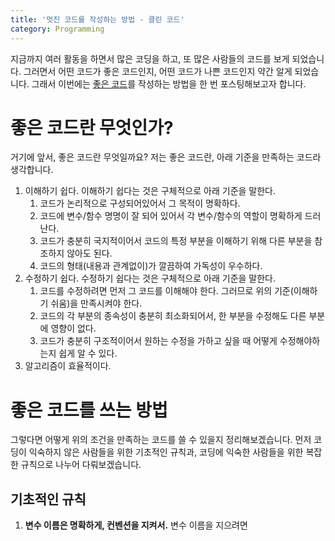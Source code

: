 ```yaml
---
title: '멋진 코드를 작성하는 방법 - 클린 코드'
category: Programming
---
```


지금까지 여러 활동을 하면서 많은 코딩을 하고, 또 많은 사람들의 코드를 보게 되었습니다. 그러면서 어떤 코드가 좋은 코드인지, 어떤 코드가 나쁜 코드인지 약간 알게 되었습니다. 그래서 이번에는 <u>좋은 코드</u>를 작성하는 방법을 한 번 포스팅해보고자 합니다.

# 좋은 코드란 무엇인가?

거기에 앞서, 좋은 코드란 무엇일까요? 저는 좋은 코드란, 아래 기준을 만족하는 코드라 생각합니다.

1. 이해하기 쉽다. 이해하기 쉽다는 것은 구체적으로 아래 기준을 말한다.
   1. 코드가 논리적으로 구성되어있어서 그 목적이 명확하다.
   2. 코드에 변수/함수 명명이 잘 되어 있어서 각 변수/함수의 역할이 명확하게 드러난다.
   3. 코드가 충분히 국지적이어서 코드의 특정 부분을 이해하기 위해 다른 부분을 참조하지 않아도 된다.
   4. 코드의 형태(내용과 관계없이)가 깔끔하여 가독성이 우수하다.
2. 수정하기 쉽다. 수정하기 쉽다는 것은 구체적으로 아래 기준을 말한다.
   1. 코드를 수정하려면 먼저 그 코드를 이해해야 한다. 그러므로 위의 기준(이해하기 쉬움)을 만족시켜야 한다.
   2. 코드의 각 부분의 종속성이 충분히 최소화되어서, 한 부분을 수정해도 다른 부분에 영향이 없다.
   3. 코드가 충분히 구조적이어서 원하는 수정을 가하고 싶을 때 어떻게 수정해야하는지 쉽게 알 수 있다.
3. 알고리즘이 효율적이다.

# 좋은 코드를 쓰는 방법

그렇다면 어떻게 위의 조건을 만족하는 코드를 쓸 수 있을지 정리해보겠습니다. 먼저 코딩이 익숙하지 않은 사람들을 위한 기초적인 규칙과, 코딩에 익숙한 사람들을 위한 복잡한 규칙으로 나누어 다뤄보겠습니다.

## 기초적인 규칙

1. **변수 이름은 명확하게, 컨벤션을 지켜서.** 변수 이름을 지으려면 